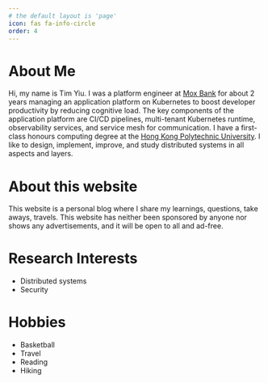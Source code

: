 ```yaml
---
# the default layout is 'page'
icon: fas fa-info-circle
order: 4
---
```


# About Me

Hi, my name is Tim Yiu. I was a platform engineer at [Mox Bank](https://mox.com) for about 2 years managing an application platform on Kubernetes to boost developer productivity by reducing cognitive load. The key components of the application platform are CI/CD pipelines, multi-tenant Kubernetes runtime, observability services, and service mesh for communication. I have a first-class honours computing degree at the [Hong Kong Polytechnic University](https://www.polyu.edu.hk/comp/). I like to design, implement, improve, and study distributed systems in all aspects and layers.

# About this website

This website is a personal blog where I share my learnings, questions, take aways, travels. This website has neither been sponsored by anyone nor shows any advertisements, and it will be open to all and ad-free.

# Research Interests

- Distributed systems
- Security

# Hobbies

- Basketball
- Travel
- Reading
- Hiking
